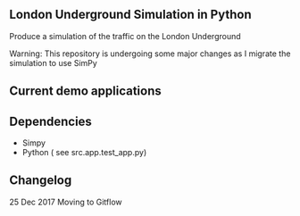 ## London Underground Simulation in Python
Produce a simulation of the traffic on the London Underground

Warning: This repository is undergoing some major changes as I migrate the simulation to use SimPy

## Current demo applications

## Dependencies

- Simpy
- Python ( see src.app.test_app.py)

## Changelog

25 Dec 2017 Moving to Gitflow
